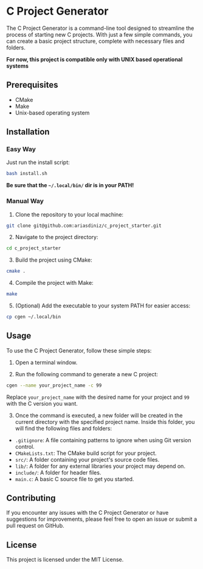# C Project Generator

The C Project Generator is a command-line tool designed to streamline the process of starting new C projects. With just a few simple commands, you can create a basic project structure, complete with necessary files and folders.

**For now, this project is compatible only with UNIX based operational systems**

## Prerequisites

- CMake
- Make
- Unix-based operating system

## Installation

### Easy Way

Just run the install script:

```bash
bash install.sh
```

**Be sure that the `~/.local/bin/` dir is in your PATH!**

### Manual Way

1. Clone the repository to your local machine:

```bash
git clone git@github.com:ariasdiniz/c_project_starter.git
```

2. Navigate to the project directory:

```bash
cd c_project_starter
```

3. Build the project using CMake:

```bash
cmake .
```

4. Compile the project with Make:

```bash
make
```

5. (Optional) Add the executable to your system PATH for easier access:

```bash
cp cgen ~/.local/bin
```

## Usage

To use the C Project Generator, follow these simple steps:

1. Open a terminal window.

2. Run the following command to generate a new C project:

```bash
cgen --name your_project_name -c 99
```

Replace `your_project_name` with the desired name for your project and `99` with the C version you want.

3. Once the command is executed, a new folder will be created in the current directory with the specified project name. Inside this folder, you will find the following files and folders:

- `.gitignore`: A file containing patterns to ignore when using Git version control.
- `CMakeLists.txt`: The CMake build script for your project.
- `src/`: A folder containing your project's source code files.
- `lib/`: A folder for any external libraries your project may depend on.
- `include/`: A folder for header files.
- `main.c`: A basic C source file to get you started.

## Contributing

If you encounter any issues with the C Project Generator or have suggestions for improvements, please feel free to open an issue or submit a pull request on GitHub.

## License

This project is licensed under the MIT License.